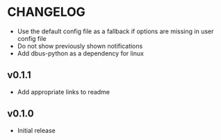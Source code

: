 CHANGELOG
=========

- Use the default config file as a fallback if options are missing in user config file
- Do not show previously shown notifications
- Add dbus-python as a dependency for linux

v0.1.1
------

- Add appropriate links to readme

v0.1.0
------

- Initial release
